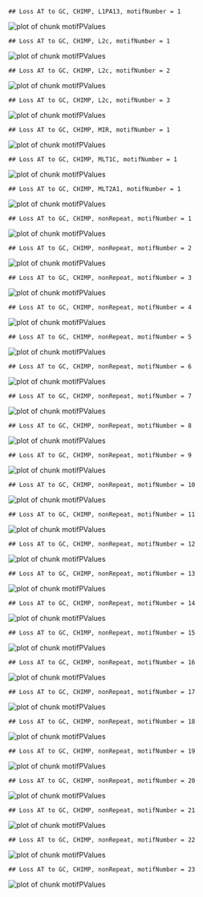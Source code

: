 

```
## Loss AT to GC, CHIMP, L1PA13, motifNumber = 1
```

![plot of chunk motifPValues](figure/motifPValues-1.png) 

```
## Loss AT to GC, CHIMP, L2c, motifNumber = 1
```

![plot of chunk motifPValues](figure/motifPValues-2.png) 

```
## Loss AT to GC, CHIMP, L2c, motifNumber = 2
```

![plot of chunk motifPValues](figure/motifPValues-3.png) 

```
## Loss AT to GC, CHIMP, L2c, motifNumber = 3
```

![plot of chunk motifPValues](figure/motifPValues-4.png) 

```
## Loss AT to GC, CHIMP, MIR, motifNumber = 1
```

![plot of chunk motifPValues](figure/motifPValues-5.png) 

```
## Loss AT to GC, CHIMP, MLT1C, motifNumber = 1
```

![plot of chunk motifPValues](figure/motifPValues-6.png) 

```
## Loss AT to GC, CHIMP, MLT2A1, motifNumber = 1
```

![plot of chunk motifPValues](figure/motifPValues-7.png) 

```
## Loss AT to GC, CHIMP, nonRepeat, motifNumber = 1
```

![plot of chunk motifPValues](figure/motifPValues-8.png) 

```
## Loss AT to GC, CHIMP, nonRepeat, motifNumber = 2
```

![plot of chunk motifPValues](figure/motifPValues-9.png) 

```
## Loss AT to GC, CHIMP, nonRepeat, motifNumber = 3
```

![plot of chunk motifPValues](figure/motifPValues-10.png) 

```
## Loss AT to GC, CHIMP, nonRepeat, motifNumber = 4
```

![plot of chunk motifPValues](figure/motifPValues-11.png) 

```
## Loss AT to GC, CHIMP, nonRepeat, motifNumber = 5
```

![plot of chunk motifPValues](figure/motifPValues-12.png) 

```
## Loss AT to GC, CHIMP, nonRepeat, motifNumber = 6
```

![plot of chunk motifPValues](figure/motifPValues-13.png) 

```
## Loss AT to GC, CHIMP, nonRepeat, motifNumber = 7
```

![plot of chunk motifPValues](figure/motifPValues-14.png) 

```
## Loss AT to GC, CHIMP, nonRepeat, motifNumber = 8
```

![plot of chunk motifPValues](figure/motifPValues-15.png) 

```
## Loss AT to GC, CHIMP, nonRepeat, motifNumber = 9
```

![plot of chunk motifPValues](figure/motifPValues-16.png) 

```
## Loss AT to GC, CHIMP, nonRepeat, motifNumber = 10
```

![plot of chunk motifPValues](figure/motifPValues-17.png) 

```
## Loss AT to GC, CHIMP, nonRepeat, motifNumber = 11
```

![plot of chunk motifPValues](figure/motifPValues-18.png) 

```
## Loss AT to GC, CHIMP, nonRepeat, motifNumber = 12
```

![plot of chunk motifPValues](figure/motifPValues-19.png) 

```
## Loss AT to GC, CHIMP, nonRepeat, motifNumber = 13
```

![plot of chunk motifPValues](figure/motifPValues-20.png) 

```
## Loss AT to GC, CHIMP, nonRepeat, motifNumber = 14
```

![plot of chunk motifPValues](figure/motifPValues-21.png) 

```
## Loss AT to GC, CHIMP, nonRepeat, motifNumber = 15
```

![plot of chunk motifPValues](figure/motifPValues-22.png) 

```
## Loss AT to GC, CHIMP, nonRepeat, motifNumber = 16
```

![plot of chunk motifPValues](figure/motifPValues-23.png) 

```
## Loss AT to GC, CHIMP, nonRepeat, motifNumber = 17
```

![plot of chunk motifPValues](figure/motifPValues-24.png) 

```
## Loss AT to GC, CHIMP, nonRepeat, motifNumber = 18
```

![plot of chunk motifPValues](figure/motifPValues-25.png) 

```
## Loss AT to GC, CHIMP, nonRepeat, motifNumber = 19
```

![plot of chunk motifPValues](figure/motifPValues-26.png) 

```
## Loss AT to GC, CHIMP, nonRepeat, motifNumber = 20
```

![plot of chunk motifPValues](figure/motifPValues-27.png) 

```
## Loss AT to GC, CHIMP, nonRepeat, motifNumber = 21
```

![plot of chunk motifPValues](figure/motifPValues-28.png) 

```
## Loss AT to GC, CHIMP, nonRepeat, motifNumber = 22
```

![plot of chunk motifPValues](figure/motifPValues-29.png) 

```
## Loss AT to GC, CHIMP, nonRepeat, motifNumber = 23
```

![plot of chunk motifPValues](figure/motifPValues-30.png) 
  
